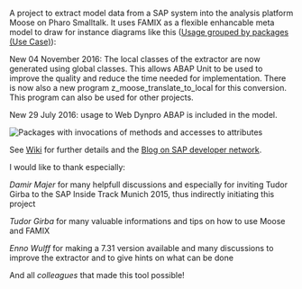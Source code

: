 A project to extract model data from a SAP system into the analysis platform Moose on Pharo Smalltalk. It uses FAMIX as a flexible enhancable meta model to draw for instance diagrams like this ([Usage grouped by packages (Use Case)](https://github.com/RainerWinkler/Moose-FAMIX-SAP-Extractor/wiki/Usage-grouped-in-packages-(Use-Case))): 

New 04 November 2016: The local classes of the extractor are now generated using global classes. This allows ABAP Unit to be used to improve the quality and reduce the time needed for implementation. There is now also a new program z_moose_translate_to_local for this conversion. This program can also be used for other projects.

New 29 July 2016: usage to Web Dynpro ABAP is included in the model.

![Packages with invocations of methods and accesses to attributes](https://github.com/RainerWinkler/Moose-FAMIX-SAP-Extractor/blob/master/wiki_pictures/Packages_with_classes_and_usages.png?raw=true)

See [Wiki](https://github.com/RainerWinkler/Moose-FAMIX-SAP-Extractor/wiki) for further details and the [Blog on SAP developer network](https://scn.sap.com/community/abap/custom-code-management/blog/2016/03/13/solving-sap-problems-without-reading-code--extract-a-famix-model-to-moose).

I would like to thank especially:

*Damir Majer* for many helpfull discussions and especially for inviting Tudor Girba to the SAP Inside Track Munich 2015, thus indirectly initiating this project

*Tudor Girba* for many valuable informations and tips on how to use Moose and FAMIX

*Enno Wulff* for making a 7.31 version available and many discussions to improve the extractor and to give hints on what can be done

And all *colleagues* that made this tool possible!
